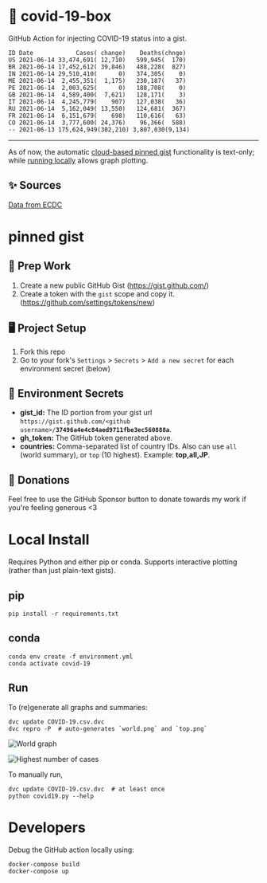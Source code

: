 # 🏥 covid-19-box

GitHub Action for injecting COVID-19 status into a gist.

```
ID Date            Cases( change)    Deaths(chnge)
US 2021-06-14 33,474,691( 12,710)   599,945(  170)
BR 2021-06-14 17,452,612( 39,846)   488,228(  827)
IN 2021-06-14 29,510,410(      0)   374,305(    0)
ME 2021-06-14  2,455,351(  1,175)   230,187(   37)
PE 2021-06-14  2,003,625(      0)   188,708(    0)
GB 2021-06-14  4,589,400(  7,621)   128,171(    3)
IT 2021-06-14  4,245,779(    907)   127,038(   36)
RU 2021-06-14  5,162,049( 13,550)   124,681(  367)
FR 2021-06-14  6,151,679(    698)   110,616(   63)
CO 2021-06-14  3,777,600( 24,376)    96,366(  588)
-- 2021-06-13 175,624,949(302,210) 3,807,030(9,134)
```

---

As of now, the automatic [cloud-based pinned gist](#pinned-gist) functionality is text-only;
while [running locally](#local-install) allows graph plotting.

## ✨ Sources

[Data from ECDC](https://www.ecdc.europa.eu/en/publications-data/download-todays-data-geographic-distribution-covid-19-cases-worldwide)

# pinned gist

## 🎒 Prep Work
1. Create a new public GitHub Gist (https://gist.github.com/)
1. Create a token with the `gist` scope and copy it. (https://github.com/settings/tokens/new)

## 🖥 Project Setup
1. Fork this repo
1. Go to your fork's `Settings` > `Secrets` > `Add a new secret` for each environment secret (below)

## 🤫 Environment Secrets
- **gist_id:** The ID portion from your gist url `https://gist.github.com/<github username>/`**`37496a4e4c84aed9711fbe3ec560888a`**.
- **gh_token:** The GitHub token generated above.
- **countries:** Comma-separated list of country IDs. Also can use `all` (world summary), or `top` (10 highest). Example: **top,all,JP**.

## 💸 Donations

Feel free to use the GitHub Sponsor button to donate towards my work if you're feeling generous <3

# Local Install

Requires Python and either pip or conda. Supports interactive plotting (rather than just plain-text gists).

## pip

```
pip install -r requirements.txt
```

## conda

```
conda env create -f environment.yml
conda activate covid-19
```

## Run

To (re)generate all graphs and summaries:

```
dvc update COVID-19.csv.dvc
dvc repro -P  # auto-generates `world.png` and `top.png`
```

![World graph](world.png)

![Highest number of cases](top.png)

To manually run,

```
dvc update COVID-19.csv.dvc  # at least once
python covid19.py --help
```

# Developers

Debug the GitHub action locally using:

```
docker-compose build
docker-compose up
```
